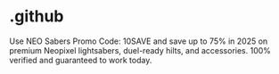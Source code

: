 # .github
Use NEO Sabers Promo Code: 10SAVE and save up to 75% in 2025 on premium Neopixel lightsabers, duel-ready hilts, and accessories. 100% verified and guaranteed to work today.
